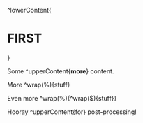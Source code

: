 ^lowerContent{

# FIRST

}

Some ^upperContent{**more**} content.

More ^wrap(%){stuff}

Even more ^wrap(%){^wrap($){stuff}}

Hooray ^upperContent{for} post-processing!
